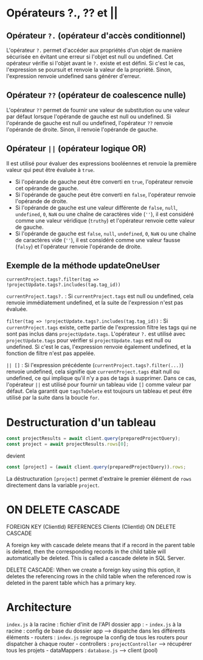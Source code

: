 # Opérateurs ?., ?? et ||

## Opérateur `?.` (opérateur d'accès conditionnel)

L'opérateur `?.` permet d'accéder aux propriétés d'un objet de manière sécurisée en évitant une erreur si l'objet est null ou undefined. Cet opérateur vérifie si l'objet avant le `?.` existe et est défini. Si c'est le cas, l'expression se poursuit et renvoie la valeur de la propriété. Sinon, l'expression renvoie undefined sans générer d'erreur.

## Opérateur `??` (opérateur de coalescence nulle)

L'opérateur `??` permet de fournir une valeur de substitution ou une valeur par défaut lorsque l'opérande de gauche est null ou undefined. Si l'opérande de gauche est null ou undefined, l'opérateur `??` renvoie l'opérande de droite. Sinon, il renvoie l'opérande de gauche.

## Opérateur `||` (opérateur logique OR)

Il est utilisé pour évaluer des expressions booléennes et renvoie la première valeur qui peut être évaluée à `true`.

- Si l'opérande de gauche peut être converti en `true`, l'opérateur renvoie cet opérande de gauche.
- Si l'opérande de gauche peut être converti en `false`, l'opérateur renvoie l'opérande de droite.
- Si l'opérande de gauche est une valeur différente de `false`, `null`, `undefined`, `0`, `NaN` ou une chaîne de caractères vide (`''`), il est considéré comme une valeur véridique (`truthy`) et l'opérateur renvoie cette valeur de gauche.
- Si l'opérande de gauche est `false`, `null`, `undefined`, `0`, `NaN` ou une chaîne de caractères vide (`''`), il est considéré comme une valeur fausse (`falsy`) et l'opérateur renvoie l'opérande de droite.

## Exemple de la méthode updateOneUser

`currentProject.tags?.filter(tag => !projectUpdate.tags?.includes(tag.tag_id))`

`currentProject.tags?.` : Si `currentProject.tags` est null ou undefined, cela renvoie immédiatement undefined, et la suite de l'expression n'est pas évaluée.

`filter(tag => !projectUpdate.tags?.includes(tag.tag_id))` : Si `currentProject.tags` existe, cette partie de l'expression filtre les tags qui ne sont pas inclus dans `projectUpdate.tags`. L'opérateur `?.` est utilisé avec `projectUpdate.tags` pour vérifier si `projectUpdate.tags` est null ou undefined. Si c'est le cas, l'expression renvoie également undefined, et la fonction de filtre n'est pas appelée.

`|| []` : Si l'expression précédente (`currentProject.tags?.filter(...)`) renvoie undefined, cela signifie que `currentProject.tags` était null ou undefined, ce qui implique qu'il n'y a pas de tags à supprimer. Dans ce cas, l'opérateur `||` est utilisé pour fournir un tableau vide `[]` comme valeur par défaut. Cela garantit que `tagsToDelete` est toujours un tableau et peut être utilisé par la suite dans la boucle `for`.

# Destructuration d'un tableau

```js
const projectResults = await client.query(preparedProjectQuery);
const project = await projectResults.rows[0];
  ```

devient 

```js
const [project] = (await client.query(preparedProjectQuery)).rows;
```

La déstructuration `[project]` permet d'extraire le premier élément de `rows` directement dans la variable `project`.

# ON DELETE CASCADE

FOREIGN KEY (ClientId)
        REFERENCES Clients (ClientId)
        ON DELETE CASCADE

A foreign key with cascade delete means that if a record in the parent table is deleted, then the corresponding records in the child table will automatically be deleted. This is called a cascade delete in SQL Server.

DELETE CASCADE: When we create a foreign key using this option, it deletes the referencing rows in the child table when the referenced row is deleted in the parent table which has a primary key.

# Architecture

`index.js` à la racine : fichier d'init de l'API
dossier app :
    - `index.js` à la racine : config de base du dossier app --> dispatche dans les différents éléments
    - routers : `index.js` regroupe la config de tous les routers pour dispatcher à chaque router
    - controllers : `projectController` --> récupérer tous les projets
    - dataMappers : `database.js` --> client (pool)
